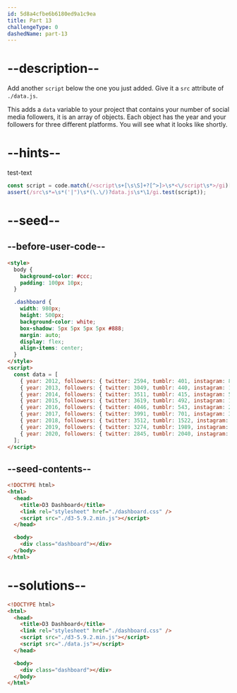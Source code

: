 ```yaml
---
id: 5d8a4cfbe6b6180ed9a1c9ea
title: Part 13
challengeType: 0
dashedName: part-13
---
```


# --description--

Add another `script` below the one you just added. Give it a `src` attribute of `./data.js`.

This adds a `data` variable to your project that contains your number of social media followers, it is an array of objects. Each object has the year and your followers for three different platforms. You will see what it looks like shortly.

# --hints--

test-text

```js
const script = code.match(/<script\s+[\s\S]+?[^>]>\s*<\/script\s*>/gi)[1];
assert(/src\s*=\s*('|")\s*(\.\/)?data.js\s*\1/gi.test(script));
```

# --seed--

## --before-user-code--

```html
<style>
  body {
    background-color: #ccc;
    padding: 100px 10px;
  }

  .dashboard {
    width: 980px;
    height: 500px;
    background-color: white;
    box-shadow: 5px 5px 5px 5px #888;
    margin: auto;
    display: flex;
    align-items: center;
  }
</style>
<script>
  const data = [
    { year: 2012, followers: { twitter: 2594, tumblr: 401, instagram: 83 } },
    { year: 2013, followers: { twitter: 3049, tumblr: 440, instagram: 192 } },
    { year: 2014, followers: { twitter: 3511, tumblr: 415, instagram: 511 } },
    { year: 2015, followers: { twitter: 3619, tumblr: 492, instagram: 1014 } },
    { year: 2016, followers: { twitter: 4046, tumblr: 543, instagram: 2066 } },
    { year: 2017, followers: { twitter: 3991, tumblr: 701, instagram: 3032 } },
    { year: 2018, followers: { twitter: 3512, tumblr: 1522, instagram: 4512 } },
    { year: 2019, followers: { twitter: 3274, tumblr: 1989, instagram: 4715 } },
    { year: 2020, followers: { twitter: 2845, tumblr: 2040, instagram: 4801 } }
  ];
</script>
```

## --seed-contents--

```html
<!DOCTYPE html>
<html>
  <head>
    <title>D3 Dashboard</title>
    <link rel="stylesheet" href="./dashboard.css" />
    <script src="./d3-5.9.2.min.js"></script>
  </head>

  <body>
    <div class="dashboard"></div>
  </body>
</html>
```

# --solutions--

```html
<!DOCTYPE html>
<html>
  <head>
    <title>D3 Dashboard</title>
    <link rel="stylesheet" href="./dashboard.css" />
    <script src="./d3-5.9.2.min.js"></script>
    <script src="./data.js"></script>
  </head>

  <body>
    <div class="dashboard"></div>
  </body>
</html>
```
